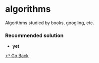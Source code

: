 # algorithms

Algorithms studied by books, googling, etc.



### Recommended solution

- **yet**

[↩️ Go Back](https://github.com/lisy0123/Study/tree/master/python)

